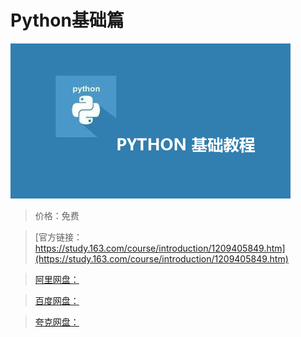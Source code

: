 # Python基础篇

![img](../../../assets/study163/free/46850ca418ab4e689fe0ec3d462f7f74.jpg)

> 价格：免费

> [官方链接：https://study.163.com/course/introduction/1209405849.htm](https://study.163.com/course/introduction/1209405849.htm)

> [阿里网盘：]()

> [百度网盘：]()

> [夸克网盘：]()
